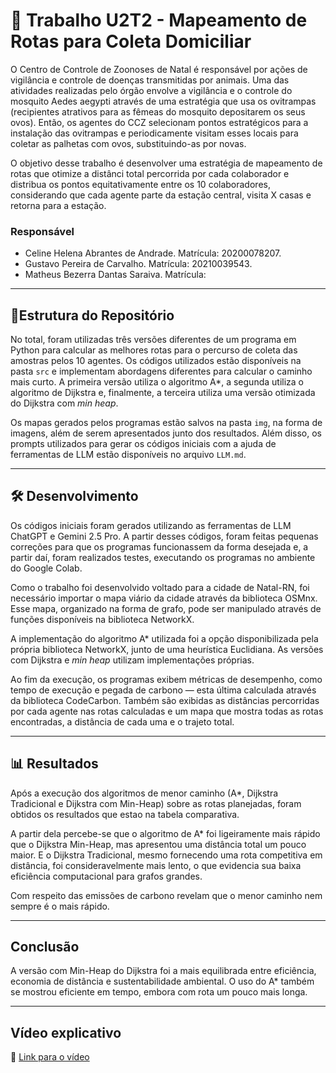 # 🧭 Trabalho U2T2 - Mapeamento de Rotas para Coleta Domiciliar

O Centro de Controle de Zoonoses de Natal é responsável por ações de vigilância e controle de doenças transmitidas por animais. Uma das atividades realizadas pelo órgão envolve a vigilância e o controle do mosquito Aedes aegypti através de uma estratégia que usa os ovitrampas (recipientes atrativos para as fêmeas do mosquito depositarem os seus ovos). Então, os agentes do CCZ selecionam pontos estratégicos para a instalação das ovitrampas e periodicamente visitam esses locais para coletar as palhetas com ovos, substituindo-as por novas.

O objetivo desse trabalho é desenvolver uma estratégia de mapeamento de rotas que otimize a distânci total percorrida por cada colaborador e distribua os pontos equitativamente entre os 10 colaboradores, considerando que cada agente parte da estação central, visita X casas e retorna para a estação.

### Responsável
- Celine Helena Abrantes de Andrade.  Matrícula: 20200078207.
- Gustavo Pereira de Carvalho. Matrícula: 20210039543.
- Matheus Bezerra Dantas Saraiva. Matrícula:

---

## 📁Estrutura do Repositório

No total, foram utilizadas três versões diferentes de um programa em Python para calcular as melhores rotas para o percurso de coleta das amostras pelos 10 agentes. Os códigos utilizados estão disponíveis na pasta `src` e implementam abordagens diferentes para calcular o caminho mais curto. A primeira versão utiliza o algoritmo A*, a segunda utiliza o algoritmo de Dijkstra e, finalmente, a terceira utiliza uma versão otimizada do Dijkstra com *min heap*.

Os mapas gerados pelos programas estão salvos na pasta `img`, na forma de imagens, além de serem apresentados junto dos resultados. Além disso, os prompts utilizados para gerar os códigos iniciais com a ajuda de ferramentas de LLM estão disponíveis no arquivo `LLM.md`.

---
## 🛠️ Desenvolvimento 

Os códigos iniciais foram gerados utilizando as ferramentas de LLM ChatGPT e Gemini 2.5 Pro. A partir desses códigos, foram feitas pequenas correções para que os programas funcionassem da forma desejada e, a partir daí, foram realizados testes, executando os programas no ambiente do Google Colab.

Como o trabalho foi desenvolvido voltado para a cidade de Natal-RN, foi necessário importar o mapa viário da cidade através da biblioteca OSMnx. Esse mapa, organizado na forma de grafo, pode ser manipulado através de funções disponíveis na biblioteca NetworkX.

A implementação do algoritmo A* utilizada foi a opção disponibilizada pela própria biblioteca NetworkX, junto de uma heurística Euclidiana. As versões com Dijkstra e *min heap* utilizam implementações próprias.

Ao fim da execução, os programas exibem métricas de desempenho, como tempo de execução e pegada de carbono — esta última calculada através da biblioteca CodeCarbon. Também são exibidas as distâncias percorridas por cada agente nas rotas calculadas e um mapa que mostra todas as rotas encontradas, a distância de cada uma e o trajeto total.

---
## 📊 Resultados

Após a execução dos algoritmos de menor caminho (A*, Dijkstra Tradicional e Dijkstra com Min-Heap) sobre as rotas planejadas, foram obtidos os resultados que estao na tabela comparativa. 

A partir dela percebe-se que  o algoritmo de A* foi ligeiramente mais rápido que o Dijkstra Min-Heap, mas apresentou uma distância total um pouco maior. E o Dijkstra Tradicional, mesmo fornecendo uma rota competitiva em distância, foi consideravelmente mais lento, o que evidencia sua baixa eficiência computacional para grafos grandes.

Com respeito das emissões de carbono revelam que o menor caminho nem sempre é o mais rápido.

---

## Conclusão 

A versão com Min-Heap do Dijkstra foi a mais equilibrada entre eficiência, economia de distância e sustentabilidade ambiental. O uso do A* também se mostrou eficiente em tempo, embora com rota um pouco mais longa.

---

## Vídeo explicativo
🎥 [Link para o vídeo](https://www.loom.com/share)
